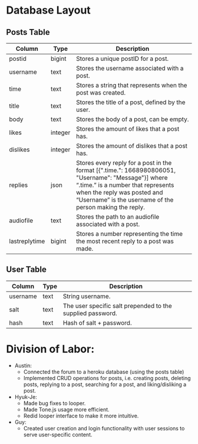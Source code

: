 # Database Layout

## Posts Table

| Column     |  Type    | Description |
| --- | --- | --- |
postid           | bigint    |   Stores a unique postID for a post.
username     | text       |  Stores the username associated with a post.
time              | text       |  Stores a string that represents when the post was created.
title               | text       |  Stores the title of a post, defined by the user.
body             | text       |  Stores the body of a post, can be empty.
likes              | integer |  Stores the amount of likes that a post has.
dislikes         | integer |  Stores the amount of dislikes that a post has.
replies           | json      |  Stores every reply for a post in the format [{".time.": 1668980806051, "Username": "Message"}] where “.time.” is a number that represents when the reply was posted and “Username” is the username of the person making the reply. 
audiofile        | text       |   Stores the path to an audiofile associated with a post.
lastreplytime | bigint    |   Stores a number representing the time the most recent reply to a post was made.

## User Table
| Column | Type | Description |
| --- | --- | --- |
username|text| String username.
salt|text| The user specific salt prepended to the supplied password.
hash|text| Hash of salt + password.


# Division of Labor: 

- Austin:
    - Connected the forum to a heroku database (using the posts table)
    - Implemented CRUD operations for posts, i.e. creating posts, deleting posts, replying to a post, searching for a post, and liking/disliking a post. 
- Hyuk-Je:
    - Made bug fixes to looper.
    - Made Tone.js usage more efficient.
    - Redid looper interface to make it more intuitive.
- Guy:
    - Created user creation and login functionality with user sessions to serve user-specific content.